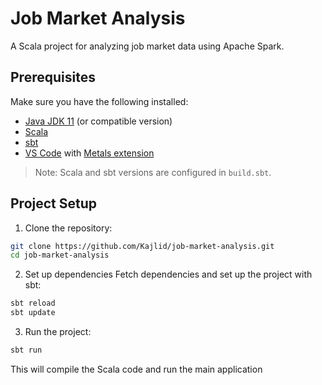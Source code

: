 # Job Market Analysis

A Scala project for analyzing job market data using Apache Spark.

## Prerequisites

Make sure you have the following installed:

- [Java JDK 11](https://adoptium.net/) (or compatible version)
- [Scala](https://www.scala-lang.org/download/)
- [sbt](https://www.scala-sbt.org/)
- [VS Code](https://code.visualstudio.com/) with [Metals extension](https://scalameta.org/metals/)

> Note: Scala and sbt versions are configured in `build.sbt`.


## Project Setup

1. Clone the repository:

```bash
git clone https://github.com/Kajlid/job-market-analysis.git
cd job-market-analysis
```

2. Set up dependencies
Fetch dependencies and set up the project with sbt:
```bash
sbt reload
sbt update
```

3. Run the project:
```bash
sbt run
```
This will compile the Scala code and run the main application